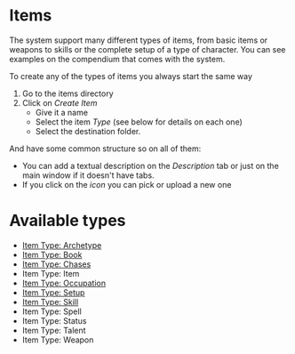# Items

The system support many different types of items, from basic items or weapons to skills or the complete setup of a type of character. You can see examples on the compendium that comes with the system.

To create any of the types of items you always start the same way

1. Go to the items directory
2. Click on _Create Item_
   - Give it a name
   - Select the item _Type_ (see below for details on each one)
   - Select the destination folder.

And have some common structure so on all of them:

- You can add a textual description on the _Description_ tab or just on the main window if it doesn't have tabs.
- If you click on the _icon_ you can pick or upload a new one

# Available types
- [Item Type: Archetype](item_archetype.md)
- [Item Type: Book](item_book.md)
- [Item Type: Chases](chases.md)
- Item Type: Item
- [Item Type: Occupation](item_occupation.md)
- [Item Type: Setup](item_setup.md)
- [Item Type: Skill](item_skill.md)
- Item Type: Spell
- Item Type: Status
- Item Type: Talent
- Item Type: Weapon
